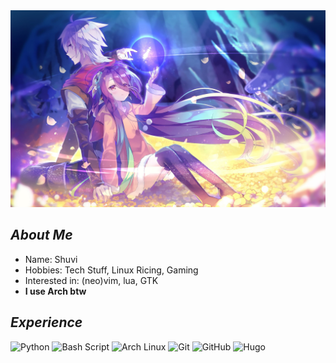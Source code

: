 <img src="assets/picture.jpg" max-height="500px" alt="background"/>

## *About Me*
+ Name: Shuvi  
+ Hobbies: Tech Stuff, Linux Ricing, Gaming
+ Interested in: (neo)vim, lua, GTK
+ **I use Arch btw**

  
## *Experience*
![Python](https://img.shields.io/badge/python-323330?style=for-the-badge&logo=python)
![Bash Script](https://img.shields.io/badge/bash_script-323330?style=for-the-badge&logo=gnu-bash)
![Arch Linux](https://img.shields.io/badge/archlinux-323330?style=for-the-badge&logo=archlinux)
![Git](https://img.shields.io/badge/git-323330?style=for-the-badge&logo=git)
![GitHub](https://img.shields.io/badge/github-323330?style=for-the-badge&logo=github)
![Hugo](https://img.shields.io/badge/hugo-323330?style=for-the-badge&logo=hugo)



